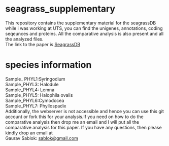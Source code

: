 # seagrass_supplementary
This repository contains the supplementary material for the seagrassDB while i was working at UTS, you can find the unigenes, annotations, coding seqeunces and proteins. All the comparative analysis is also present and all the analyzed files. \
The link to the paper is [SeagrassDB](https://pubmed.ncbi.nlm.nih.gov/29426939/)
# species information 
Sample_ PHYL1:Syringodium \
Sample_PHYL3: Halodule \
Sample_PHYL4: Lemna \
Sample_PHYL5: Halophila ovalis \
Sample_PHYL6:Cymodocea \
Sample_PHYL7: Phyllospadix \
Additionally, the webserver is not accessible and hence you can use this git account or fork this for your analysis.If you need on how to do the comparative analysis then drop me an email and I will put all the comparative analysis for this paper.  If you have any questions, then please kindly drop an email at \
Gaurav Sablok: sablok@gmail.com


